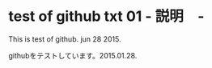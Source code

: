 # test of github txt 01  -  説明　-  

This is test of github.  jun 28 2015. 

githubをテストしています。2015.01.28.


